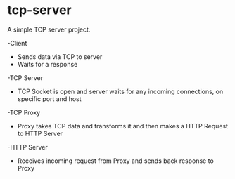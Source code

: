 # tcp-server

A simple TCP server project.

-Client 
* Sends data via TCP to server 
* Waits for a response

-TCP Server 
* TCP Socket is open and server waits for any incoming connections, on specific port and host

-TCP Proxy
* Proxy takes TCP data and transforms it and then makes a HTTP Request to  HTTP Server

-HTTP Server 
* Receives incoming request from Proxy and sends back response to Proxy
